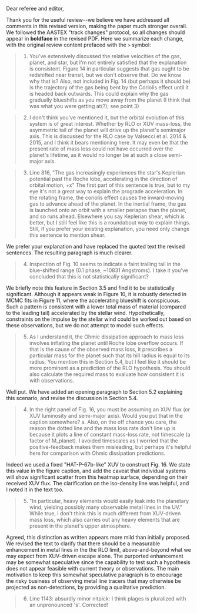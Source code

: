 Dear referee and editor,

Thank you for the useful review--we believe we have addressed all comments in this revised version, making the paper much stronger overall.  We followed the AASTEX "track changes" protocol, so all changes should appear in **boldface** in the revised PDF.  Here we summarize each change, with the original review content prefaced with the `>` symbol:

> 1. You've extensively discussed the relative velocities of the gas, planet, and star, but I'm not entirely satisfied that the explanation is consistent. Figure 14 in particular suggests that gas ought to be redshifted near transit, but we don't observe that. Do we know why that is? Also, not included in Fig. 14 (but perhaps it should be) is the trajectory of the gas being bent by the Coriolis effect until it is headed back outwards. This could explain why the gas gradually blueshifts as you move away from the planet (I think that was what you were getting at(?); see point 3)



> 2. I don't think you've mentioned it, but the orbital evolution of this system is of great interest. Whether by RLO or XUV mass-loss, the asymmetric tail of the planet will drive up the planet's semimajor axis. This is discussed for the RLO case by Valsecci et al. 2014 & 2015, and I think it bears mentioning here. It may even be that the present rate of mass loss could not have occurred over the planet's lifetime, as it would no longer be at such a close semi-major axis.



> 3. Line 816, "The gas increasingly experiences the star's Keplerian potential past the Roche lobe, accelerating in the direction of orbital motion, +x" The first part of this sentence is true, but to my eye it's not a great way to explain the prograde acceleration. In the rotating frame, the coriolis effect causes the inward-moving gas to advance ahead of the planet. In the inertial frame, the gas is launched onto an orbit with a smaller periapse than the planet, and so runs ahead. Elsewhere you say Keplerian shear, which is better, but I still feel like this is a roundabout way to explain things. Still, if you prefer your existing explanation, you need only change this sentence to mention shear.

We prefer your explanation and have replaced the quoted text the revised sentences.  The resulting paragraph is much clearer.

> 4. Inspection of Fig. 10 seems to indicate a faint trailing tail in the blue-shifted range (0.1 phase, ~10831 Angstroms). I take it you've concluded that this is not statistically significant?

We briefly note this feature in Section 3.5 and find it to be statistically significant.  Although it appears weak in Figure 10, it is robustly detected in MCMC fits in Figure 11, where the accelerating blueshift is conspicuous. Such a  pattern is consistent with a lower total mass of material (compared to the leading tail) accelerated by the stellar wind.  Hypothetically, constraints on the impulse by the stellar wind could be worked out based on these observations, but we do not attempt to model such effects.

> 5. As I understand it, the Ohmic dissipation approach to mass loss involves inflating the planet until Roche lobe overflow occurs. If that is the cause of the observed mass loss, it prescribes a particular mass for the planet such that its hill radius is equal to its radius. You mention this in Section 5.4, but I feel like it should be more prominent as a prediction of the RLO hypothesis. You should also calculate the required mass to evaluate how consistent it is with observations.

Well put.  We have added an opening paragraph to Section 5.2 explaining this scenario, and revise the discussion in Section 5.4.


> 4. In the right panel of Fig. 16, you must be assuming an XUV flux (or XUV luminosity and semi-major axis). Would you put that in the caption somewhere?
a. Also, on the off chance you care, the reason the dotted line and the mass loss rate don't line up is because it plots a line of constant mass-loss rate, not timescale (a factor of M_planet). I avoided timescales as I worried that the positive-feedback makes them misleading, but perhaps it's helpful here for comparison with Ohmic dissipation predictions.

Indeed we used a fixed "HAT-P-67b-like" XUV to construct Fig. 16.  We state this value in the figure caption, and add the caveat that individual systems will show significant scatter from this heatmap surface, depending on their received XUV flux.  The clarification on the iso-density line was helpful, and I noted it in the text too.  

> 5. "In particular, heavy elements would easily leak into the planetary wind, yielding possibly many observable metal lines in the UV." While true, I don't think this is much different from XUV-driven mass loss, which also carries out any heavy elements that are present in the planet's upper atmosphere.

Agreed, this distinction as written appears more mild than initially proposed. We revised the text to clarify that there should be a measurable enhancement in metal lines in the the RLO limit, above-and-beyond what we may expect from XUV-driven escape alone.  The purported enhancement may be somewhat speculative since the capability to test such a hypothesis does not appear feasible with current theory or observations.  The main motivation to keep this somewhat speculative paragraph is to encourage the risky business of observing metal line tracers that may otherwise be projected as non-detections, by providing a qualitative prediction.

> 6. Line 1143: absurdly minor nitpick: I think plages is pluralized with an unpronounced 's'.
Corrected! 

